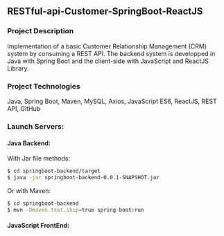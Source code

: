 ## RESTful-api-Customer-SpringBoot-ReactJS

### Project Description

Implementation of a basic Customer Relationship Management (CRM) system by consuming a REST API.
The backend system is developped in Java with Spring Boot and the client-side with JavaScript and ReactJS Library.  

### Project Technologies

Java, Spring Boot, Maven, MySQL, Axios, JavaScript ES6, ReactJS, REST API, GitHub

### Launch Servers:

#### Java Backend:

With Jar file methods:

```bash
$ cd springboot-backend/target
$ java -jar springboot-backend-0.0.1-SNAPSHOT.jar
```

Or with Maven:

```bash
$ cd springboot-backend
$ mvn -Dmaven.test.skip=true spring-boot:run
```

#### JavaScript FrontEnd:

